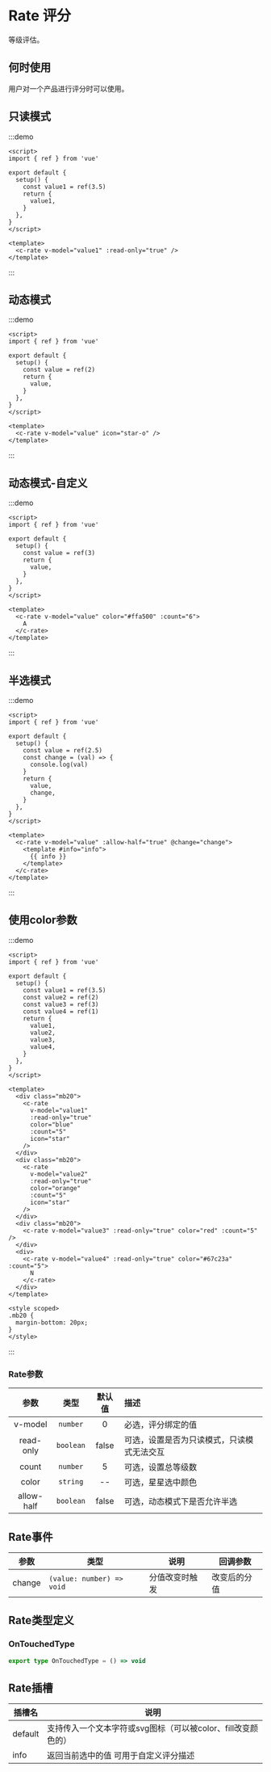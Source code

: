 # Rate 评分

等级评估。

## 何时使用

用户对一个产品进行评分时可以使用。

## 只读模式

:::demo

```vue
<script>
import { ref } from 'vue'

export default {
  setup() {
    const value1 = ref(3.5)
    return {
      value1,
    }
  },
}
</script>

<template>
  <c-rate v-model="value1" :read-only="true" />
</template>
```

:::

## 动态模式

:::demo

```vue
<script>
import { ref } from 'vue'

export default {
  setup() {
    const value = ref(2)
    return {
      value,
    }
  },
}
</script>

<template>
  <c-rate v-model="value" icon="star-o" />
</template>
```

:::

## 动态模式-自定义

:::demo

```vue
<script>
import { ref } from 'vue'

export default {
  setup() {
    const value = ref(3)
    return {
      value,
    }
  },
}
</script>

<template>
  <c-rate v-model="value" color="#ffa500" :count="6">
    A
  </c-rate>
</template>
```

:::

## 半选模式

:::demo

```vue
<script>
import { ref } from 'vue'

export default {
  setup() {
    const value = ref(2.5)
    const change = (val) => {
      console.log(val)
    }
    return {
      value,
      change,
    }
  },
}
</script>

<template>
  <c-rate v-model="value" :allow-half="true" @change="change">
    <template #info="info">
      {{ info }}
    </template>
  </c-rate>
</template>
```

:::

## 使用color参数

:::demo

```vue
<script>
import { ref } from 'vue'

export default {
  setup() {
    const value1 = ref(3.5)
    const value2 = ref(2)
    const value3 = ref(3)
    const value4 = ref(1)
    return {
      value1,
      value2,
      value3,
      value4,
    }
  },
}
</script>

<template>
  <div class="mb20">
    <c-rate
      v-model="value1"
      :read-only="true"
      color="blue"
      :count="5"
      icon="star"
    />
  </div>
  <div class="mb20">
    <c-rate
      v-model="value2"
      :read-only="true"
      color="orange"
      :count="5"
      icon="star"
    />
  </div>
  <div class="mb20">
    <c-rate v-model="value3" :read-only="true" color="red" :count="5" />
  </div>
  <div>
    <c-rate v-model="value4" :read-only="true" color="#67c23a" :count="5">
      N
    </c-rate>
  </div>
</template>

<style scoped>
.mb20 {
  margin-bottom: 20px;
}
</style>
```

:::

### Rate参数

|    参数    |   类型    | 默认值 | 描述                                       |
| :--------: | :-------: | :----: | :----------------------------------------- |
|  v-model   | `number`  |   0    | 必选，评分绑定的值                         |
| read-only  | `boolean` | false  | 可选，设置是否为只读模式，只读模式无法交互 |
|   count    | `number`  |   5    | 可选，设置总等级数                         |
|   color    | `string`  |   --   | 可选，星星选中颜色                         |
| allow-half | `boolean` | false  | 可选，动态模式下是否允许半选               |

## Rate事件

| 参数   | 类型                      | 说明           | 回调参数     |
| ------ | ------------------------- | -------------- | ------------ |
| change | `(value: number) => void` | 分值改变时触发 | 改变后的分值 |

## Rate类型定义

### OnTouchedType

```ts
export type OnTouchedType = () => void
```

## Rate插槽

| 插槽名  | 说明                                                         |
| ------- | ------------------------------------------------------------ |
| default | 支持传入一个文本字符或svg图标（可以被color、fill改变颜色的） |
| info    | 返回当前选中的值 可用于自定义评分描述                        |
